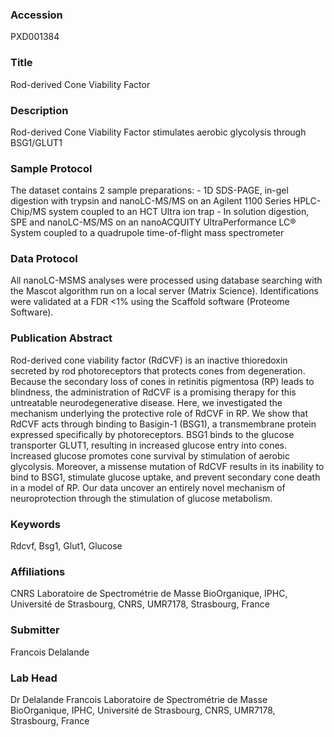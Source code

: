 ### Accession
PXD001384

### Title
Rod-derived Cone Viability Factor

### Description
Rod-derived Cone Viability Factor stimulates aerobic glycolysis through BSG1/GLUT1

### Sample Protocol
The dataset contains 2 sample preparations: - 1D SDS-PAGE,  in-gel digestion with trypsin and nanoLC-MS/MS on an Agilent 1100 Series HPLC-Chip/MS system coupled to an HCT Ultra ion trap - In solution digestion, SPE and nanoLC-MS/MS on an nanoACQUITY UltraPerformance LC® System coupled to a quadrupole time-of-flight mass spectrometer

### Data Protocol
All nanoLC-MSMS analyses were processed using database searching with the Mascot algorithm run on a local server (Matrix Science). Identifications were validated at a FDR <1% using the Scaffold software (Proteome Software).

### Publication Abstract
Rod-derived cone viability factor (RdCVF) is an inactive thioredoxin secreted by rod photoreceptors that protects cones from degeneration. Because the secondary loss of cones in retinitis pigmentosa (RP) leads to blindness, the administration of RdCVF is a promising therapy for this untreatable neurodegenerative disease. Here, we investigated the mechanism underlying the protective role of RdCVF in RP. We show that RdCVF acts through binding to Basigin-1 (BSG1), a transmembrane protein expressed specifically by photoreceptors. BSG1 binds to the glucose transporter GLUT1, resulting in increased glucose entry into cones. Increased glucose promotes cone survival by stimulation of aerobic glycolysis. Moreover, a missense mutation of RdCVF results in its inability to bind to BSG1, stimulate glucose uptake, and prevent secondary cone death in a model of RP. Our data uncover an entirely novel mechanism of neuroprotection through the stimulation of glucose metabolism.

### Keywords
Rdcvf, Bsg1, Glut1, Glucose

### Affiliations
CNRS
Laboratoire de Spectrométrie de Masse BioOrganique, IPHC, Université de Strasbourg, CNRS, UMR7178, Strasbourg, France

### Submitter
Francois Delalande

### Lab Head
Dr Delalande Francois
Laboratoire de Spectrométrie de Masse BioOrganique, IPHC, Université de Strasbourg, CNRS, UMR7178, Strasbourg, France


